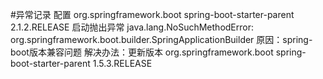 #异常记录
配置
<parent>
    <groupId>org.springframework.boot</groupId>
    <artifactId>spring-boot-starter-parent</artifactId>
    <version>2.1.2.RELEASE</version>
    <relativePath/> <!-- lookup parent from repository -->
</parent>
启动抛出异常
java.lang.NoSuchMethodError: org.springframework.boot.builder.SpringApplicationBuilder
原因：spring-boot版本兼容问题
解决办法：更新版本
<parent>
    <groupId>org.springframework.boot</groupId>
    <artifactId>spring-boot-starter-parent</artifactId>
    <version>1.5.3.RELEASE</version>
    <relativePath/> <!-- lookup parent from repository -->
</parent>